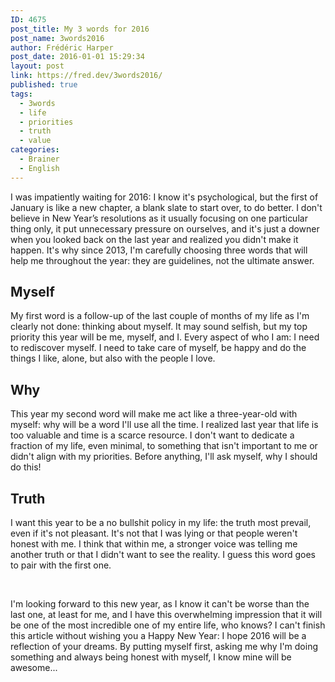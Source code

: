 ```yaml
---
ID: 4675
post_title: My 3 words for 2016
post_name: 3words2016
author: Frédéric Harper
post_date: 2016-01-01 15:29:34
layout: post
link: https://fred.dev/3words2016/
published: true
tags:
  - 3words
  - life
  - priorities
  - truth
  - value
categories:
  - Brainer
  - English
---
```

I was impatiently waiting for 2016: I know it's psychological, but the first of January is like a new chapter, a blank slate to start over, to do better. I don't believe in New Year’s resolutions as it usually focusing on one particular thing only, it put unnecessary pressure on ourselves, and it's just a downer when you looked back on the last year and realized you didn't make it happen. It's why since 2013, I'm carefully choosing three words that will help me throughout the year: they are guidelines, not the ultimate answer.
<h2>Myself</h2>
My first word is a follow-up of the last couple of months of my life as I'm clearly not done: thinking about myself. It may sound selfish, but my top priority this year will be me, myself, and I. Every aspect of who I am: I need to rediscover myself. I need to take care of myself, be happy and do the things I like, alone, but also with the people I love.
<h2>Why</h2>
This year my second word will make me act like a three-year-old with myself: why will be a word I'll use all the time. I realized last year that life is too valuable and time is a scarce resource. I don't want to dedicate a fraction of my life, even minimal, to something that isn't important to me or didn't align with my priorities. Before anything, I'll ask myself, why I should do this!
<h2>Truth</h2>
I want this year to be a no bullshit policy in my life: the truth most prevail, even if it's not pleasant. It's not that I was lying or that people weren't honest with me. I think that within me, a stronger voice was telling me another truth or that I didn't want to see the reality. I guess this word goes to pair with the first one.

&nbsp;

I'm looking forward to this new year, as I know it can't be worse than the last one, at least for me, and I have this overwhelming impression that it will be one of the most incredible one of my entire life, who knows? I can't finish this article without wishing you a Happy New Year: I hope 2016 will be a reflection of your dreams. By putting myself first, asking me why I'm doing something and always being honest with myself, I know mine will be awesome...